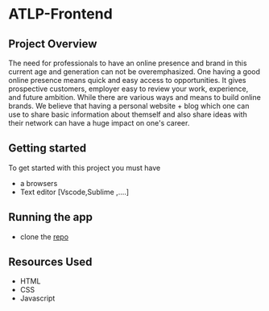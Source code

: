 # ATLP-Frontend
## Project Overview

The need for professionals to have an online presence and brand in this current age and
generation can not be overemphasized. One having a good online presence means quick and
easy access to opportunities. It gives prospective customers, employer easy to review your work,
experience, and future ambition. While there are various ways and means to build online brands.
We believe that having a personal website + blog which one can use to share basic information
about themself and also share ideas with their network can have a huge impact on one's career.

## Getting started

To get started with this project you must have 
- a browsers
- Text editor [Vscode,Sublime ,....]

## Running the app

- clone the [repo](https://github.com/PrinceNiyonshuti/ATLP-capstone-project.git)

## Resources Used

- HTML
- CSS
- Javascript
